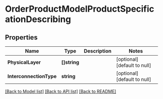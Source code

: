 # OrderProductModelProductSpecificationDescribing

## Properties
Name | Type | Description | Notes
------------ | ------------- | ------------- | -------------
**PhysicalLayer** | **[]string** |  | [optional] [default to null]
**InterconnectionType** | **string** |  | [optional] [default to null]

[[Back to Model list]](../README.md#documentation-for-models) [[Back to API list]](../README.md#documentation-for-api-endpoints) [[Back to README]](../README.md)


